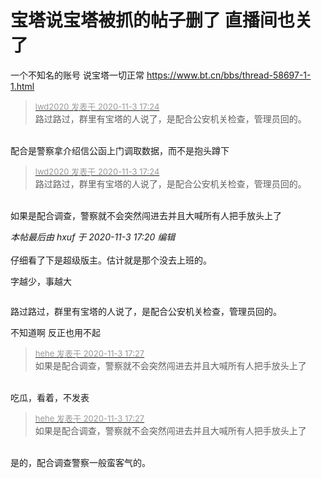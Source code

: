 # 宝塔说宝塔被抓的帖子删了 直播间也关了


一个不知名的账号 说宝塔一切正常 https://www.bt.cn/bbs/thread-58697-1-1.html

<div class="quote"><blockquote><font size="2"><a href="https://www.hostloc.com/forum.php?mod=redirect&amp;goto=findpost&amp;pid=9396771&amp;ptid=761894" target="_blank"><font color="#999999">lwd2020 发表于 2020-11-3 17:24</font></a></font><br />
路过路过，群里有宝塔的人说了，是配合公安机关检查，管理员回的。</blockquote></div><br />
配合是警察拿介绍信公函上门调取数据，而不是抱头蹲下<img src="static/image/smiley/default/lol.gif" smilieid="12" border="0" alt="" />

<div class="quote"><blockquote><font size="2"><a href="https://www.hostloc.com/forum.php?mod=redirect&amp;goto=findpost&amp;pid=9396771&amp;ptid=761894" target="_blank"><font color="#999999">lwd2020 发表于 2020-11-3 17:24</font></a></font><br />
路过路过，群里有宝塔的人说了，是配合公安机关检查，管理员回的。</blockquote></div><br />
如果是配合调查，警察就不会突然闯进去并且大喊所有人把手放头上了

<i class="pstatus"> 本帖最后由 hxuf 于 2020-11-3 17:20 编辑 </i><br />
<br />
仔细看了下是超级版主。估计就是那个没去上班的。<img src="static/image/smiley/default/titter.gif" smilieid="9" border="0" alt="" /> 

字越少，事越大

<img id="aimg_YQT9i" onclick="zoom(this, this.src, 0, 0, 0)" class="zoom" src="https://www.bt.cn/bbs/data/attachment/forum/202011/03/131716h6wnw5zeeye1pywz.png" onmouseover="img_onmouseoverfunc(this)" onload="thumbImg(this)" border="0" alt="" />

路过路过，群里有宝塔的人说了，是配合公安机关检查，管理员回的。

不知道啊 反正也用不起

<div class="quote"><blockquote><font size="2"><a href="https://www.hostloc.com/forum.php?mod=redirect&amp;goto=findpost&amp;pid=9396798&amp;ptid=761894" target="_blank"><font color="#999999">hehe 发表于 2020-11-3 17:27</font></a></font><br />
如果是配合调查，警察就不会突然闯进去并且大喊所有人把手放头上了</blockquote></div><br />
吃瓜，看着，不发表

<div class="quote"><blockquote><font size="2"><a href="https://www.hostloc.com/forum.php?mod=redirect&amp;goto=findpost&amp;pid=9396798&amp;ptid=761894" target="_blank"><font color="#999999">hehe 发表于 2020-11-3 17:27</font></a></font><br />
如果是配合调查，警察就不会突然闯进去并且大喊所有人把手放头上了</blockquote></div><br />
是的，配合调查警察一般蛮客气的。
